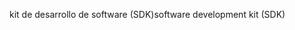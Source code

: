 <span data-ttu-id="5200d-101">kit de desarrollo de software (SDK)</span><span class="sxs-lookup"><span data-stu-id="5200d-101">software development kit (SDK)</span></span>